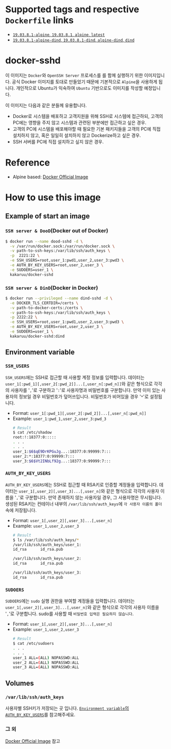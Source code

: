 # Supported tags and respective `Dockerfile` links
* [`19.03.8.1-alpine`, `19.03.8.1`, `alpine`, `latest`](https://github.com/kakaruu/docker-sshd/blob/master/alpine-based/Dockerfile)
* [`19.03.8.1-alpine-dind`, `19.03.8.1-dind`, `alpine-dind`, `dind`](https://github.com/kakaruu/docker-sshd/blob/master/alpine-based/dind/Dockerfile)

# docker-sshd
이 이미지는 `Docker`와 `OpenSSH Server` 프로세스를 를 함께 실행하기 위한 이미지입니다. 공식 Docker 이미지를 토대로 만들었기 때문에 기본적으로 `Alpine`을 사용하게 됩니다. 개인적으로 Ubuntu가 익숙하여 `Ubuntu` 기반으로도 이미지를 작성할 예정입니다.

이 이미지는 다음과 같은 분들께 유용합니다.
* Docker로 시스템을 배포하고 고객지원을 위해 SSH로 시스템에 접근하되, 고객의 PC에는 영향을 주지 않고 시스템과 관련된 부분에만 접근하고 싶은 경우.
* 고객의 PC에 시스템을 배포해야할 때 필요한 기본 패키지들을 고객의 PC에 직접 설치하지 않고, 혹은 일일히 설치하지 않고 Dockerize하고 싶은 경우.
* SSH 서버를 PC에 직접 설치하고 싶지 않은 경우.

# Reference
* Alpine based: [Docker Official Image](https://hub.docker.com/_/docker)

# How to use this image
## Example of start an image
### `SSH server & DooD`(Docker out of Docker)
```sh
$ docker run --name dood-sshd -d \
  -v /var/run/docker.sock:/var/run/docker.sock \
  -v path-to-ssh-keys:/var/lib/ssh/auth_keys \
  -p  2221:22 \
  -e SSH_USERS=root,user_1:pwd1,user_2,user_3:pwd3 \
  -e AUTH_BY_KEY_USERS=root,user_2,user_3 \
  -e SUDOERS=user_1 \
  kakaruu/docker-sshd
```
### `SSH server & DinD`(Docker in Docker)
```sh
$ docker run --privileged --name dind-sshd -d \
  -e DOCKER_TLS_CERTDIR=/certs \
  -v path-to-docker-certs:/certs \
  -v path-to-ssh-keys:/var/lib/ssh/auth_keys \
  -p 2222:22 \
  -e SSH_USERS=root,user_1:pwd1,user_2,user_3:pwd3 \
  -e AUTH_BY_KEY_USERS=root,user_2,user_3 \
  -e SUDOERS=user_1 \
  kakaruu/docker-sshd:dind
```
## Environment variable
### `SSH_USERS`
`SSH_USERS`에는 SSH로 접근할 때 사용할 계정 정보를 입력합니다. 데이터는 `user_1[:pwd_1][,user_2[:pwd_2]]...[,user_n[:pwd_n]]`와 같은 형식으로 각각의 사용자를 '`,`'로 구분하고 '`:`'로 사용자명과 비밀번호를 구분합니다. 만약 이미 있는 사용자의 정보일 경우 비밀번호가 덮어쓰입니다. 비밀번호가 비어있을 경우 '`*`'로 설정됩니다.
* Format: `user_1[:pwd_1][,user_2[:pwd_2]]...[,user_n[:pwd_n]]`
* Example: `user_1:pwd_1,user_2,user_3:pwd_3`
  ```bash
  # Result
  $ cat /etc/shadow
  root:!:18377:0:::::
  . . .
  . . .
  user_1:$6$qE9DrKPGuJg...:18377:0:99999:7:::
  user_2:*:18377:0:99999:7:::
  user_3:$6$Vt2INbLf92g...:18377:0:99999:7:::
  ```

### `AUTH_BY_KEY_USERS`
`AUTH_BY_KEY_USERS`에는 SSH로 접근할 때 RSA키로 인증할 계정들을 입력합니다. 데이터는 `user_1[,user_2][,user_3]...[,user_n]`와 같은 형식으로 각각의 사용자 이름을 '`,`'로 구분합니다. 만약 존재하지 않는 사용자일 경우, 그 사용자명은 무시됩니다. 생성된 RSA키는 컨테이너 내부의 `/var/lib/ssh/auth_keys`에 `각 사용자 이름의 폴더` 속에 저장됩니다.
* Format: `user_1[,user_2][,user_3]...[,user_n]`
* Example: `user_1,user_2,user_3`
  ```bash
  # Result
  $ ls /var/lib/ssh/auth_keys/*
  /var/lib/ssh/auth_keys/user_1:
  id_rsa      id_rsa.pub

  /var/lib/ssh/auth_keys/user_2:
  id_rsa      id_rsa.pub

  /var/lib/ssh/auth_keys/user_3:
  id_rsa      id_rsa.pub
  ```

### `SUDOERS`
`SUDOERS`에는 `sudo` 실행 권한을 부여할 계정들을 입력합니다. 데이터는 `user_1[,user_2][,user_3]...[,user_n]`와 같은 형식으로 각각의 사용자 이름을 '`,`'로 구분합니다. sudo를 사용할 때 `비밀번호 입력은 필요하지 않습니다`.
* Format: `user_1[,user_2][,user_3]...[,user_n]`
* Example: `user_1,user_2,user_3`
  ```bash
  # Result
  $ cat /etc/sudoers
  . . .
  . . .
  user_1 ALL=(ALL) NOPASSWD:ALL
  user_2 ALL=(ALL) NOPASSWD:ALL
  user_3 ALL=(ALL) NOPASSWD:ALL
  ```

## Volumes
### `/var/lib/ssh/auth_keys`
사용자별 SSH키가 저장되는 곳 입니다. [`Environment variable`의 `AUTH_BY_KEY_USERS`](#auth_by_key_users)를 참고해주세요.
### 그 외
[Docker Official Image](https://hub.docker.com/_/docker) 참고